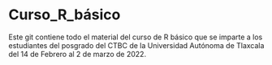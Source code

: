 # Curso_R_básico

Este git contiene todo el material del curso de R básico que se imparte a los estudiantes del posgrado del CTBC de la Universidad Autónoma de Tlaxcala del 14 de Febrero al 2 de marzo de 2022.

